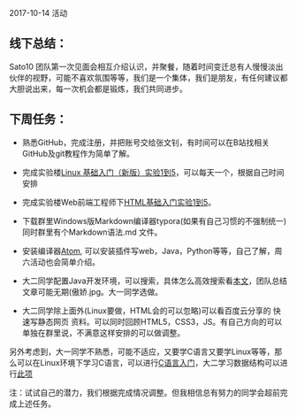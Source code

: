 
2017-10-14 活动

## 线下总结：
Sato10 团队第一次见面会相互介绍认识，并聚餐，随着时间变迁总有人慢慢淡出伙伴的视野，可能不喜欢氛围等等，我们是一个集体，我们是朋友，有任何建议都大胆说出来，每一次机会都是锻炼，我们共同进步。

## 下周任务：

- 熟悉GitHub，完成注册，并把账号交给张文钊，有时间可以在B站找相关GitHub及git教程作为简单了解。

- 完成实验楼[Linux 基础入门（新版）实验1到5](https://www.shiyanlou.com/courses/1)，可以每天一个，根据自己时间安排

- 完成实验楼Web前端工程师下[HTML基础入门实验1到5](https://www.shiyanlou.com/courses/19)。

- 下载群里Windows版Markdown编译器typora(如果有自己习惯的不强制统一)同时群里有个Markdown语法.md 文件。

- 安装编译器[Atom](https://atom.io/), 可以安装插件写web，Java，Python等等，自己了解，周六活动也会简单介绍。

- 大二同学配置Java开发环境，可以搜索，具体怎么高效搜索看[本文](https://github.com/Yangxulei/share/blob/master/通识教育/1_高效使用搜索引擎.md)，团队总结文章可能无期(傲娇.jpg。大一同学选做。

- 大二同学除上面外(Linux要做，HTML会的可以忽略)可以看百度云分享的 快速写静态网页 资料。可以同时回顾HTML5，CSS3，JS。有自己方向的可以单独在群里说，不满意这样安排的可以做调整。

另外考虑到，大一同学不熟悉，可能不适应，又要学C语言又要学Linux等等，那么可以在Linux环境下学习C语言，可以进行[C语言入门](https://www.shiyanlou.com/courses/57)，大二学习数据结构可以进行[此项](https://www.shiyanlou.com/courses/20)

注：试试自己的潜力，我们根据完成情况调整。但我相信总有努力的同学会超前完成上述任务。


